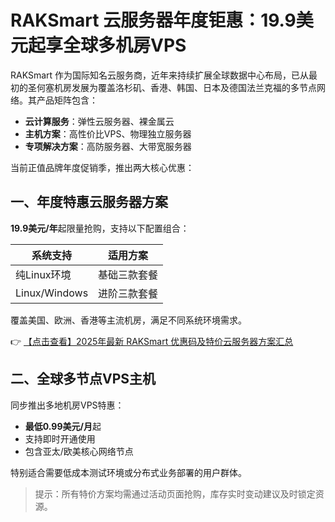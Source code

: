 # RAKSmart 云服务器年度钜惠：19.9美元起享全球多机房VPS

RAKSmart 作为国际知名云服务商，近年来持续扩展全球数据中心布局，已从最初的圣何塞机房发展为覆盖洛杉矶、香港、韩国、日本及德国法兰克福的多节点网络。其产品矩阵包含：

- **云计算服务**：弹性云服务器、裸金属云
- **主机方案**：高性价比VPS、物理独立服务器
- **专项解决方案**：高防服务器、大带宽服务器

当前正值品牌年度促销季，推出两大核心优惠：

## 一、年度特惠云服务器方案

**19.9美元/年**起限量抢购，支持以下配置组合：

| 系统支持       | 适用方案          |
|----------------|-------------------|
| 纯Linux环境    | 基础三款套餐      |
| Linux/Windows  | 进阶三款套餐      |

覆盖美国、欧洲、香港等主流机房，满足不同系统环境需求。

👉 [【点击查看】2025年最新 RAKSmart 优惠码及特价云服务器方案汇总](https://bit.ly/raksmart)

## 二、全球多节点VPS主机

同步推出多地机房VPS特惠：

- **最低0.99美元/月**起
- 支持即时开通使用
- 包含亚太/欧美核心网络节点

特别适合需要低成本测试环境或分布式业务部署的用户群体。

> 提示：所有特价方案均需通过活动页面抢购，库存实时变动建议及时锁定资源。